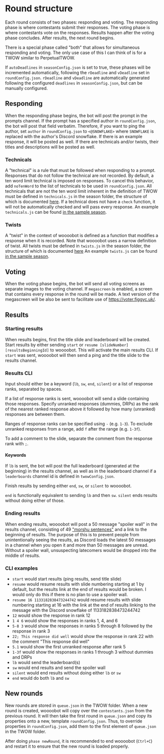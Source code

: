 # Round structure
Each round consists of two phases: responding and voting.
The responding phase is where contestants submit their responses.
The voting phase is where contestants vote on the responses.
Results happen after the voting phase concludes.
After results, the next round begins.

There is a special phase called "both" that allows for simultaneous responding and voting.
The only use case of this I can think of is for a TWOW similar to PerpetualTWOW.

If `autoDeadlines` in `seasonConfig.json` is set to true, these phases will be incremented automatically, following the `rDeadline` and `vDeadline` set in `roundConfig.json`.
`rDeadline` and `vDeadline` are automatically generated following the configured `deadlines` in `seasonConfig.json`, but can be manually configured.

## Responding
When the responding phase begins, the bot will post the prompt in the prompts channel.
If the prompt has a specified author in `roundConfig.json`, the bot will post that field verbatim.
Therefore, if you want to ping the author, set `author` in `roundConfig.json` to `<@SNOWFLAKE>` where `SNOWFLAKE` is replaced with the author's Discord snowflake.
If there is an example response, it will be posted as well.
If there are technicals and/or twists, their titles and descriptions will be posted as well.

### Technicals
A "technical" is a rule that must be followed when responding to a prompt.
Responses that do not follow the technical are not recorded.
By default, a ten word limit technical is imposed on responses.
To cancel this behavior, add `noTenWord` to the list of technicals to be used in `roundConfig.json`.
All technicals that are not the ten word limit inherent in the definition of TWOW must be defined in `technicals.js` in the season folder, the structure of which is documented [here](./config-files.md#`technicals.js`).
If a technical does not have a `check` function, it will not be automatically checked and will pass every response.
An example `technicals.js` can be found [in the sample season](../Sample%20TWOW/Sample%20Season/technicals.js).

### Twists
A "twist" in the context of woooobot is defined as a function that modifies a response when it is recorded.
Note that woooobot uses a narrow definition of twist.
All twists must be defined in `twists.js` in the season folder, the structure of which is documented [here](./config-files.md#`twists.js`)
An example `twists.js` can be found [in the sample season](../Sample%20TWOW/Sample%20Season/twists.js).

## Voting
When the voting phase begins, the bot will send all voting screens as separate images to the voting channel.
If `megascreen` is enabled, a screen that contains every response in the round will be made.
A text version of the megascreen will be also be sent to facilitate use of https://voter.figgyc.uk/.

## Results
### Starting results
When results begins, first the title slide and leaderboard will be created.
Start results by either sending `start` or `resume [slideNumber] [resultsBeginningId]` to woooobot.
This will activate the main results CLI.
If `start` was sent, woooobot will then send a ping and the title slide to the results channel.

### Results CLI
Input should either be a keyword (`lb`, `sw`, `end`, `silent`) or a list of response ranks, separated by spaces.

If a list of response ranks is sent, woooobot will send a slide containing those responses.
Specify unranked responses (dummies, DRPs) as the rank of the nearest ranked response above it followed by how many (unranked) responses are between them.

Ranges of response ranks can be specified using `-` (e.g. `1-3`).
To exclude unranked responses from a range, add `f` after the range (e.g. `1-3f`).

To add a comment to the slide, separate the comment from the response rank with `;`.

#### Keywords
If `lb` is sent, the bot will post the full leaderboard (generated at the beginning) in the results channel, as well as in the leaderboard channel if a `leaderboards` channel id is defined in `twowConfig.json`.

Finish results by sending either `end`, `sw`, or `silent` to woooobot.

`end` is functionally equivalent to sending `lb` and then `sw`. `silent` ends results without doing either of those.

### Ending results
When ending results, woooobot will post a 50 message "spoiler wall" in the results channel, consisting of 49 ["morshu sentences"](../README.md#morshu) and a link to the beginning of results.
The purpose of this is to prevent people from unintentionally seeing the results, as Discord loads the latest 50 messages in a channel when you open it and more than 50 messages are unread.
Without a spoiler wall, unsuspecting latecomers would be dropped into the middle of results.

### CLI examples
- `start` would start results (ping results, send title slide)
- `resume` would resume results with slide numbering starting at 1 by default, but the results link at the end of results would be broken. I would only do this if there is no plan to use a spoiler wall.
- `resume 16 1133182838473244742` would resume results with slide numbering starting at 16 with the link at the end of results linking to the message with the Discord snowflake of 1133182838473244742
- `12` would show the response in rank 12
- `1 4 6` would show the responses in ranks 1, 4, and 6
- `5-8 3` would show the responses in ranks 5 through 8 followed by the response in rank 3
- `22; This response did well` would show the response in rank 22 with the comment "This response did well"
- `5.1` would show the first unranked response after rank 5
- `1-3f` would show the responses in ranks 1 through 3 without dummies and DRPs
- `lb` would send the leaderboard(s)
- `sw` would end results and send the spoiler wall
- `silent` would end results without doing either `lb` or `sw`
- `end` would do both `lb` and `sw`

## New rounds
New rounds are stored in `queue.json` in the TWOW folder.
When a new round is created, woooobot will copy over the `contestants.json` from the previous round.
It will then take the first round in `queue.json` and copy its properties onto a new, template `roundConfig.json`.
Thus, to override properties in `roundConfig.json`, add them to the first element of `queue.json` in the TWOW folder.

After doing `phase newRound`, it is recommended to end woooobot (`Ctrl+C`) and restart it to ensure that the new round is loaded properly.
